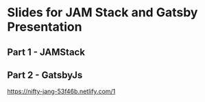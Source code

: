 # Slides for JAM Stack and Gatsby Presentation

## Part 1 - JAMStack

## Part 2 - GatsbyJs

https://nifty-jang-53f46b.netlify.com/1